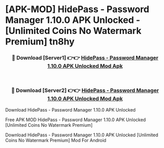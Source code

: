 # [APK-MOD] HidePass - Password Manager 1.10.0 APK Unlocked - [Unlimited Coins No Watermark Premium] tn8hy



<div align="center">
<h3>🔴 Download [Server1] 👉👉 <a href="https://momento.my/?title=HidePass_-_Password_Manager_1.10.0_APK_Unlocked">HidePass - Password Manager 1.10.0 APK Unlocked Mod Apk</a></h3><br>

<h3>🔴 Download [Server2] 👉👉 <a href="https://momento.my/?title=HidePass_-_Password_Manager_1.10.0_APK_Unlocked">HidePass - Password Manager 1.10.0 APK Unlocked Mod Apk</a></h3>
</div>



Download HidePass - Password Manager 1.10.0 APK Unlocked 

Free APK MOD HidePass - Password Manager 1.10.0 APK Unlocked [Unlimited Coins No Watermark Premium]

Download HidePass - Password Manager 1.10.0 APK Unlocked [Unlimited Coins No Watermark Premium] Mod For Android
